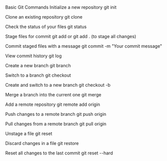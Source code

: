 Basic Git Commands
Initialize a new repository
git init

Clone an existing repository
git clone <repository-url>

Check the status of your files
git status

Stage files for commit
git add <file>
or
git add . (to stage all changes)

Commit staged files with a message
git commit -m "Your commit message"

View commit history
git log

Create a new branch
git branch <branch-name>

Switch to a branch
git checkout <branch-name>

Create and switch to a new branch
git checkout -b <branch-name>

Merge a branch into the current one
git merge <branch-name>

Add a remote repository
git remote add origin <repository-url>

Push changes to a remote branch
git push origin <branch-name>

Pull changes from a remote branch
git pull origin <branch-name>

Unstage a file
git reset <file>

Discard changes in a file
git restore <file>

Reset all changes to the last commit
git reset --hard

